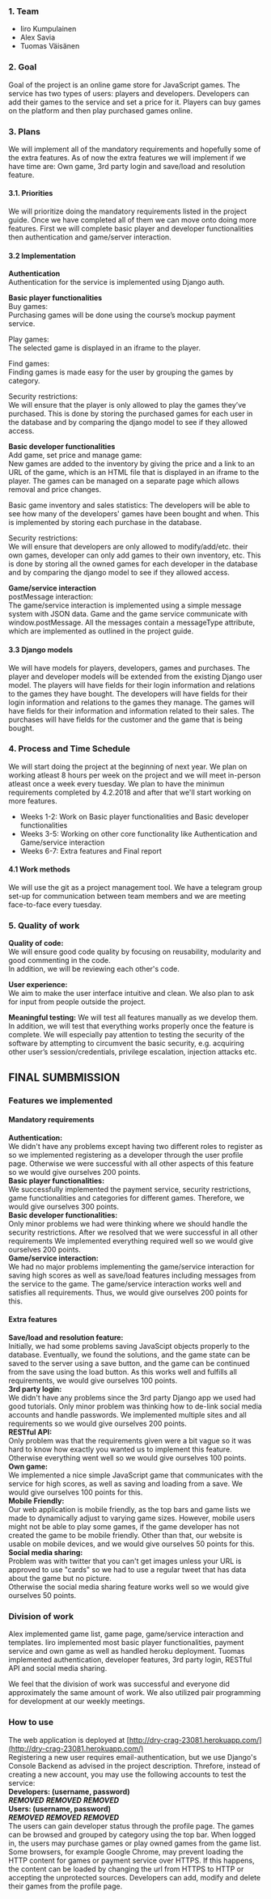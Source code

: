 ### 1. Team

* Iiro Kumpulainen
* Alex Savia
* Tuomas Väisänen


### 2. Goal

Goal of the project is an online game store for JavaScript games.
The service has two types of users: players and developers. 
Developers can add their games to the service and set a price for it. 
Players can buy games on the platform and then play purchased games online.



### 3. Plans
We will implement all of the mandatory requirements and hopefully some of the extra features.
As of now the extra features we will implement if we have time are: Own game, 3rd party login and save/load and resolution feature.


#### 3.1. Priorities

We will prioritize doing the mandatory requirements listed in the project guide.
Once we have completed all of them we can move onto doing more features.
First we will complete basic player and developer functionalities then authentication and game/server interaction.

#### 3.2 Implementation
**Authentication**  
Authentication for the service is implemented using Django auth.   

**Basic player functionalities**  
Buy games:  
Purchasing games will be done using the course’s mockup payment service.  

Play games:  
The selected game is displayed in an iframe to the player.  

Find games:  
Finding games is made easy for the user by grouping the games by category.  

Security restrictions:  
We will ensure that the player is only allowed to play the games they’ve purchased. 
This is done by storing the purchased games for each user in the database and by comparing the django model to see if they allowed access.  

**Basic developer functionalities**  
Add game, set price and manage game:  
New games are added to the inventory by giving the price and a link to an URL of the game, which is an HTML file that is displayed in an iframe to the player.
The games can be managed on a separate page which allows removal and price changes.

Basic game inventory and sales statistics: 
The developers will be able to see how many of the developers' games have been bought and when. 
This is implemented by storing each purchase in the database.  

Security restrictions:  
We will ensure that developers are only allowed to modify/add/etc. their own games, developer can only add games to their own inventory, etc.
This is done by storing all the owned games for each developer in the database and by comparing the django model to see if they allowed access.  

**Game/service interaction**  
postMessage interaction:  
The game/service interaction is implemented using a simple message system with JSON data. 
Game and the game service communicate with window.postMessage. 
All the messages contain a messageType attribute, which are implemented as outlined in the project guide.

#### 3.3 Django models

We will have models for players, developers, games and purchases. 
The player and developer models will be extended from the existing Django user model. 
The players will have fields for their login information and relations to the games they have bought.
The developers will have fields for their login information and relations to the games they manage.
The games will have fields for their information and information related to their sales.
The purchases will have fields for the customer and the game that is being bought.

### 4. Process and Time Schedule

We will start doing the project at the beginning of next year.
We plan on working atleast 8 hours per week on the project and we will meet in-person atleast once a week every tuesday.
We plan to have the minimun requirements completed by 4.2.2018 and after that we'll start working on more features.

* Weeks 1-2: Work on Basic player functionalities and Basic developer functionalities
* Weeks 3-5: Working on other core functionality like Authentication and Game/service interaction
* Weeks 6-7: Extra features and Final report

#### 4.1 Work methods

We will use the git as a project management tool. 
We have a telegram group set-up for communication between team members and we are meeting face-to-face every tuesday.

### 5. Quality of work

**Quality of code:**  
We will ensure good code quality by focusing on reusability, modularity and good commenting in the code.  
In addition, we will be reviewing each other's code.

**User experience:**  
We aim to make the user interface intuitive and clean. We also plan to ask for input from people outside the project.  

**Meaningful testing:** 
We will test all features manually as we develop them. 
In addition, we will test that everything works properly once the feature is complete.
We will especially pay attention to testing the security of the software by attempting to circumvent the basic security, e.g. acquiring other user’s session/credentials, privilege escalation, injection attacks etc.

## FINAL SUMBMISSION

### Features we implemented
#### Mandatory requirements
**Authentication:**  
We didn't have any problems except having two different roles to register as so we implemented registering as a developer through the user profile page.
Otherwise we were successful with all other aspects of this feature so we would give ourselves 200 points.  
**Basic player functionalities:**  
We successfully implemented the payment service, security restrictions, game functionalities and categories for different games. 
Therefore, we would give ourselves 300 points.  
**Basic developer functionalities:**  
Only minor problems we had were thinking where we should handle the security restrictions. After we resolved that we were successful in all other requirements
We implemented everything required well so we would give ourselves 200 points.  
**Game/service interaction:**  
We had no major problems implementing the game/service interaction for saving high scores as well as save/load features including messages from the service to the game.
The game/service interaction works well and satisfies all requirements. Thus, we would give ourselves 200 points for this.
#### Extra features
**Save/load and resolution feature:**  
Initially, we had some problems saving JavaScipt objects properly to the database.
Eventually, we found the solutions, and the game state can be saved to the server using a save button, and the game can be continued from the save using the load button.
As this works well and fulfills all requirements, we would give ourselves 100 points.  
**3rd party login:**  
We didn't have any problems since the 3rd party Django app we used had good tutorials. Only minor problem was thinking how to de-link social media accounts and handle passwords.
We implemented multiple sites and all requirements so we would give ourselves 200 points.  
**RESTful API:**  
Only problem was that the requirements given were a bit vague so it was hard to know how exactly you wanted us to implement this feature.
Otherwise everything went well so we would give ourselves 100 points.  
**Own game:**  
We implemented a nice simple JavaScript game that communicates with the service for high scores, as well as saving and loading from a save.
We would give ourselves 100 points for this.  
**Mobile Friendly:**  
Our web application is mobile friendly, as the top bars and game lists we made to dynamically adjust to varying game sizes.
However, mobile users might not be able to play some games, if the game developer has not created the game to be mobile friendly.
Other than that, our website is usable on mobile devices, and we would give ourselves 50 points for this.  
**Social media sharing:**  
Problem was with twitter that you can't get images unless your URL is approved to use "cards" so we had to use a regular tweet that has data about the game but no picture.  
Otherwise the social media sharing feature works well so we would give ourselves 50 points.

### Division of work
Alex implemented game list, game page, game/service interaction and templates.
Iiro implemented most basic player functionalities, payment service and own game as well as handled heroku deployment.
Tuomas implemented authentication, developer features, 3rd party login, RESTful API and social media sharing.

We feel that the division of work was successful and everyone did approximately the same amount of work.
We also utilized pair programming for development at our weekly meetings.

### How to use
The web application is deployed at [http://dry-crag-23081.herokuapp.com/](http://dry-crag-23081.herokuapp.com/)  
Registering a new user requires email-authentication, but we use Django's Console Backend as advised in the project description.
Threfore, instead of creating a new account, you may use the following accounts to test the service:  
**Developers: (username, password)**  
***REMOVED***
***REMOVED***
***REMOVED***  
**Users: (username, password)**  
***REMOVED***
***REMOVED***
***REMOVED***  
The users can gain developer status through the profile page.
The games can be browsed and grouped by category using the top bar.
When logged in, the users may purchase games or play owned games from the game list.
Some browsers, for example Google Chrome, may prevent loading the HTTP content for games or payment service over HTTPS.
If this happens, the content can be loaded by changing the url from HTTPS to HTTP or accepting the unprotected sources. 
Developers can add, modify and delete their games from the profile page.
